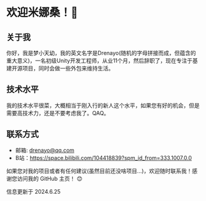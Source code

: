 # 欢迎米娜桑！👻

## 关于我
你好，我是梦小天幼，我的英文名字是Drenayo(随机的字母拼接而成，但蕴含的重大意义)，一名初级Unity开发工程师，从业11个月，然后辞职了，现在专注于基建开源项目，同时会做一些外包来维持生活。

## 技术水平
我的技术水平很菜，大概相当于刚入行的新人这个水平，如果您有好的机会，但是需要高技术力，还是不要考虑我了。QAQ。

## 联系方式
- 邮箱: drenayo@qq.com
- B站：https://space.bilibili.com/104418839?spm_id_from=333.1007.0.0

如果您对我的项目或者有任何建议(虽然目前还没啥项目...)，欢迎随时联系我！感谢您访问我的 GitHub 主页！ 😊

信息更新于 2024.6.25
